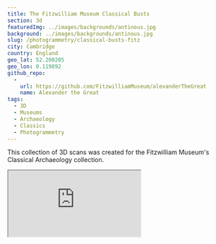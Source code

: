 ```yaml
---
title: The Fitzwilliam Museum Classical Busts
section: 3d
featuredImg: ../images/backgrounds/antinous.jpg
background: ../images/backgrounds/antinous.jpg
slug: /photogrammetry/classical-busts-fitz
city: Cambridge
country: England
geo_lat: 52.200205
geo_lon: 0.119892
github_repo:
  - 
    url: https://github.com/FitzwilliamMuseum/alexanderTheGreat
    name: Alexander the Great
tags: 
  - 3D
  - Museums
  - Archaeology
  - Classics
  - Photogrammetry
---
```


This collection of 3D scans was created for the Fitzwilliam Museum's Classical Archaeology collection.

<div class="ratio ratio-1x1 my-3">
  <iframe title="A 3D model play list from the Fitzwilliam Museum Classical Archaeology section" src="https://sketchfab.com/playlists/embed?collection=6dbffee912ad49fea843edaff090a1a0"  allow="autoplay; fullscreen; vr" mozallowfullscreen="true" webkitallowfullscreen="true"></iframe>
</div>
